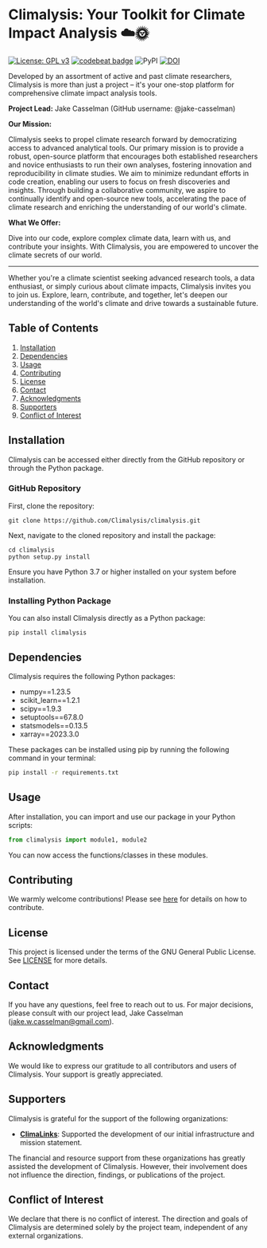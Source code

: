 # Climalysis: Your Toolkit for Climate Impact Analysis ☁️🌞
[![License: GPL v3](https://img.shields.io/badge/License-GPLv3-blue.svg)](https://github.com/jake-casselman/climalysis/blob/main/LICENSE) [![codebeat badge](https://codebeat.co/badges/1e41f852-36fb-456c-a4ac-27812db8082c)](https://codebeat.co/projects/github-com-climalysis-climalysis-main) ![PyPI](https://img.shields.io/pypi/v/climalysis.svg) [![DOI](https://zenodo.org/badge/DOI/10.5281/zenodo.8105734.svg)](https://doi.org/10.5281/zenodo.8105734)


Developed by an assortment of active and past climate researchers, Climalysis is more than just a project – it's your one-stop platform for comprehensive climate impact analysis tools. 

**Project Lead:** Jake Casselman (GitHub username: @jake-casselman)

**Our Mission:**

Climalysis seeks to propel climate research forward by democratizing access to advanced analytical tools. Our primary mission is to provide a robust, open-source platform that encourages both established researchers and novice enthusiasts to run their own analyses, fostering innovation and reproducibility in climate studies. We aim to minimize redundant efforts in code creation, enabling our users to focus on fresh discoveries and insights. Through building a collaborative community, we aspire to continually identify and open-source new tools, accelerating the pace of climate research and enriching the understanding of our world's climate.

**What We Offer:**

Dive into our code, explore complex climate data, learn with us, and contribute your insights. With Climalysis, you are empowered to uncover the climate secrets of our world. 

---
Whether you're a climate scientist seeking advanced research tools, a data enthusiast, or simply curious about climate impacts, Climalysis invites you to join us. Explore, learn, contribute, and together, let's deepen our understanding of the world's climate and drive towards a sustainable future.

## Table of Contents

1. [Installation](#installation)
2. [Dependencies](#dependencies)
3. [Usage](#usage)
4. [Contributing](#contributing)
5. [License](#license)
6. [Contact](#contact)
7. [Acknowledgments](#acknowledgments)
8. [Supporters](#supporters)
9. [Conflict of Interest](#conflict-of-interest)

## Installation

Climalysis can be accessed either directly from the GitHub repository or through the Python package.

### GitHub Repository

First, clone the repository:

```shell
git clone https://github.com/Climalysis/climalysis.git
```

Next, navigate to the cloned repository and install the package:

```shell
cd climalysis
python setup.py install
```

Ensure you have Python 3.7 or higher installed on your system before installation.

### Installing Python Package

You can also install Climalysis directly as a Python package:

```shell
pip install climalysis
```

## Dependencies

Climalysis requires the following Python packages:

- numpy==1.23.5
- scikit_learn==1.2.1
- scipy==1.9.3
- setuptools==67.8.0
- statsmodels==0.13.5
- xarray==2023.3.0

These packages can be installed using pip by running the following command in your terminal:

```bash
pip install -r requirements.txt
```

## Usage

After installation, you can import and use our package in your Python scripts:

```python
from climalysis import module1, module2
```

You can now access the functions/classes in these modules.

## Contributing

We warmly welcome contributions! Please see [here](CONTRIBUTING.md) for details on how to contribute.

## License

This project is licensed under the terms of the GNU General Public License. See [LICENSE](LICENSE) for more details.

## Contact

If you have any questions, feel free to reach out to us. For major decisions, please consult with our project lead, Jake Casselman (jake.w.casselman@gmail.com).

## Acknowledgments

We would like to express our gratitude to all contributors and users of Climalysis. Your support is greatly appreciated.

## Supporters

Climalysis is grateful for the support of the following organizations:

- [**ClimaLinks**](https://www.climalinks.com): Supported the development of our initial infrastructure and mission statement.

The financial and resource support from these organizations has greatly assisted the development of Climalysis. However, their involvement does not influence the direction, findings, or publications of the project. 

## Conflict of Interest

We declare that there is no conflict of interest. The direction and goals of Climalysis are determined solely by the project team, independent of any external organizations.